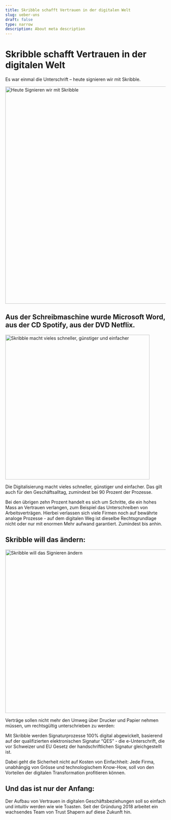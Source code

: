 ```yaml
---
title: Skribble schafft Vertrauen in der digitalen Welt
slug: ueber-uns
draft: false
type: narrow
description: About meta description
---
```

# Skribble schafft Vertrauen in der digitalen Welt
Es war einmal die Unterschrift – heute signieren wir mit Skribble.

<picture>
  <source
    type="image/webp"
    srcset="image9.webp 340w, image9@2x.webp 680w"
    sizes="(max-width: 767px) 90vw, 680px"
  />
  <source
    type="image/jpeg"
    srcset="image9.jpg 340w, image9@2x.jpg 680w"
    sizes="(max-width: 767px) 90vw, 680px"
  />
  <img
    width="680px"
    src="image9.jpg"
    alt="Heute Signieren wir mit Skribble"
  />
</picture>

## Aus der Schreibmaschine wurde Microsoft Word, aus der CD Spotify, aus der DVD Netflix.
<picture>
  <source
    type="image/webp"
    srcset="image10.webp 226w, image10@2x.webp 453w"
    sizes="(max-width: 767px) 90vw, 453px"
  />
  <source
    type="image/jpeg"
    srcset="image10.jpg 226w, image10@2x.jpg 453w"
    sizes="(max-width: 767px) 90vw, 453px"
  />
  <img
    width="453px"
    src="image10.jpg"
    alt="Skribble macht vieles schneller, günstiger und einfacher"
  />
</picture>

Die Digitalisierung macht vieles schneller, günstiger und einfacher. Das gilt auch für den Geschäftsalltag, zumindest bei 90 Prozent der Prozesse.

Bei den übrigen zehn Prozent handelt es sich um Schritte, die ein hohes Mass an Vertrauen verlangen, zum Beispiel das Unterschreiben von Arbeitsverträgen. Hierbei verlassen sich viele Firmen noch auf bewährte analoge Prozesse - auf dem digitalen Weg ist dieselbe Rechtsgrundlage nicht oder nur mit enormen Mehr aufwand garantiert. Zumindest bis anhin.

## Skribble will das ändern:
<picture>
  <source
    type="image/webp"
    srcset="image11.webp 256w, image11@2x.webp 512w"
    sizes="(max-width: 767px) 90vw, 512px"
  />
  <source
    type="image/jpeg"
    srcset="image11.jpg 256w, image11@2x.jpg 512w"
    sizes="(max-width: 767px) 90vw, 512px"
  />
  <img
    width="512px"
    src="image11.jpg"
    alt="Skribble will das Signieren ändern"
  />
</picture>

Verträge sollen nicht mehr den Umweg über Drucker und Papier nehmen müssen, um rechtsgültig unterschrieben zu werden:

Mit Skribble werden Signaturprozesse 100% digital abgewickelt, basierend auf der qualifizierten elektronischen Signatur “QES” - die e-Unterschrift, die vor Schweizer und EU Gesetz der handschriftlichen Signatur gleichgestellt ist.

Dabei geht die Sicherheit nicht auf Kosten von Einfachheit: Jede Firma, unabhängig von Grösse und technologischem Know-How, soll von den Vorteilen der digitalen Transformation profitieren können.

## Und das ist nur der Anfang:
Der Aufbau von Vertrauen in digitalen Geschäftsbeziehungen soll so einfach und intuitiv werden wie wie Toasten. Seit der Gründung 2018 arbeitet ein wachsendes Team von Trust Shapern auf diese Zukunft hin.
